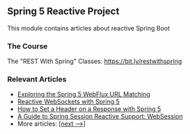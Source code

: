 ## Spring 5 Reactive Project

This module contains articles about reactive Spring Boot

### The Course
The "REST With Spring" Classes: https://bit.ly/restwithspring

### Relevant Articles

- [Exploring the Spring 5 WebFlux URL Matching](https://www.baeldung.com/spring-5-mvc-url-matching)
- [Reactive WebSockets with Spring 5](https://www.baeldung.com/spring-5-reactive-websockets)
- [How to Set a Header on a Response with Spring 5](https://www.baeldung.com/spring-response-header)
- [A Guide to Spring Session Reactive Support: WebSession](https://www.baeldung.com/spring-session-reactive)
- More articles: [[next -->]](../spring-5-reactive-2)